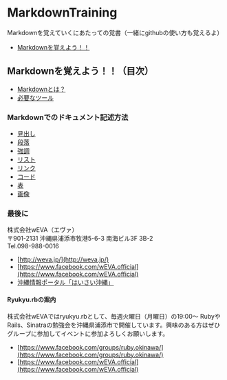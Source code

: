 MarkdownTraining
================

Markdownを覚えていくにあたっての覚書（一緒にgithubの使い方も覚えるよ）

- [Markdownを覚えよう！！](https://github.com/wEVA/MarkdownTraining/wiki)

## Markdownを覚えよう！！（目次）

- [Markdownとは？](https://github.com/wEVA/MarkdownTraining/wiki/Markdown%E3%81%A8%E3%81%AF%EF%BC%9F)
- [必要なツール](https://github.com/wEVA/MarkdownTraining/wiki/%E5%BF%85%E8%A6%81%E3%81%AA%E3%83%84%E3%83%BC%E3%83%AB)

### Markdownでのドキュメント記述方法

- [見出し](https://github.com/wEVA/MarkdownTraining/wiki/%E8%A6%8B%E5%87%BA%E3%81%97)
- [段落](https://github.com/wEVA/MarkdownTraining/wiki/%E6%AE%B5%E8%90%BD)
- [強調](https://github.com/wEVA/MarkdownTraining/wiki/%E5%BC%B7%E8%AA%BF)
- [リスト](https://github.com/wEVA/MarkdownTraining/wiki/%E3%83%AA%E3%82%B9%E3%83%88)
- [リンク](https://github.com/wEVA/MarkdownTraining/wiki/%E3%83%AA%E3%83%B3%E3%82%AF)
- [コード](https://github.com/wEVA/MarkdownTraining/wiki/%E3%82%B3%E3%83%BC%E3%83%89)
- [表](https://github.com/wEVA/MarkdownTraining/wiki/%E8%A1%A8)
- [画像](https://github.com/wEVA/MarkdownTraining/wiki/%E7%94%BB%E5%83%8F)

### 最後に

株式会社wEVA（エヴァ）  
〒901-2131 沖縄県浦添市牧港5-6-3 南海ビル3F 3B-2  
Tel.098-988-0016  

- [http://weva.jp/](http://weva.jp/)
- [https://www.facebook.com/wEVA.official](https://www.facebook.com/wEVA.official)
- [沖縄情報ポータル「はいさい沖縄」](http://8131.in/)

#### Ryukyu.rbの案内

株式会社wEVAではryukyu.rbとして、毎週火曜日（月曜日）の19:00〜 RubyやRails、Sinatraの勉強会を沖縄県浦添市で開催しています。興味のある方はぜひグループに参加してイベントに参加よろしくお願いします。

- [https://www.facebook.com/groups/ruby.okinawa/](https://www.facebook.com/groups/ruby.okinawa/)
- [https://www.facebook.com/wEVA.official](https://www.facebook.com/wEVA.official)
